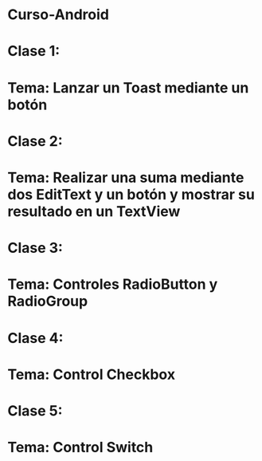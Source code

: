 # Curso-Android
# Clase 1:
# Tema: Lanzar un Toast mediante un botón
# Clase 2:
# Tema: Realizar una suma mediante dos EditText y un botón y mostrar su resultado en un TextView
# Clase 3:
# Tema: Controles RadioButton y RadioGroup
# Clase 4:
# Tema: Control Checkbox
# Clase 5:
# Tema: Control Switch